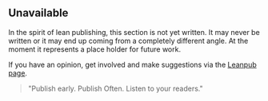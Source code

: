 ## Unavailable

In the spirit of lean publishing, this section is not yet written. It may never be written or it may end up coming from a completely different angle. At the moment it represents a place holder for future work.

If you have an opinion, get involved and make suggestions via the [Leanpub page](https://leanpub.com/essential_acceptance_testing).

> "Publish early. Publish Often. Listen to your readers."